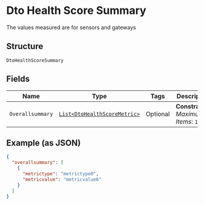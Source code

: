 
# Dto Health Score Summary

The values measured are for sensors and gateways

## Structure

`DtoHealthScoreSummary`

## Fields

| Name | Type | Tags | Description |
|  --- | --- | --- | --- |
| `Overallsummary` | [`List<DtoHealthScoreMetric>`](../../doc/models/dto-health-score-metric.md) | Optional | **Constraints**: *Maximum Items*: `100` |

## Example (as JSON)

```json
{
  "overallsummary": [
    {
      "metrictype": "metrictype0",
      "metricvalue": "metricvalue6"
    }
  ]
}
```

